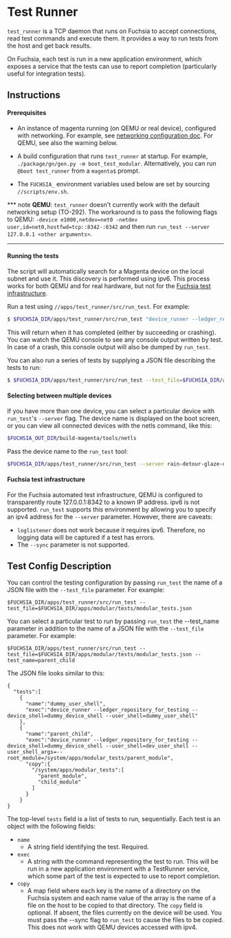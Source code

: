 # Test Runner
`test_runner` is a TCP daemon that runs on Fuchsia to accept connections, read
test commands and execute them. It provides a way to run tests from the host
and get back results.

On Fuchsia, each test is run in a new application environment, which exposes a
service that the tests can use to report completion (particularly useful for
integration tests).

## Instructions

#### Prerequisites
- An instance of magenta running (on QEMU or real device), configured with
  networking. For example, see [networking configuration
  doc](https://fuchsia.googlesource.com/docs/+/master/getting_started.md#Enabling-Network).
  For QEMU, see also the warning below.

- A build configuration that runs `test_runner` at startup. For example,
  `./package/gn/gen.py -m boot_test_modular`. Alternatively, you can run `@boot
  test_runner` from a `magenta$` prompt.

- The `FUCHSIA_` environment variables used below are set by sourcing
  `//scripts/env.sh`.

*** note
**QEMU**: `test_runner` doesn't currently work with the default networking
setup (TO-292). The workaround is to pass the following flags to QEMU: `-device
e1000,netdev=net0 -netdev user,id=net0,hostfwd=tcp::8342-:8342` and then run
`run_test --server 127.0.0.1 <other arguments>`.
***

#### Running the tests

The script will automatically search for a Magenta device on the local
subnet and use it. This discovery is performed using ipv6. This process
works for both QEMU and for real hardware, but not for the
[Fuchsia test infrastructure](#Fuchsia-test-infrastructure).

Run a test using `//apps/test_runner/src/run_test`. For example:

```sh
$ $FUCHSIA_DIR/apps/test_runner/src/run_test "device_runner --ledger_repository_for_testing --device_shell=dummy_device_shell --user_shell=dev_user_shell --user_shell_args=--root_module=/system/apps/modular_tests/agent_trigger_test"
```

This will return when it has completed (either by succeeding or crashing). You
can watch the QEMU console to see any console output written by test. In case of
a crash, this console output will also be dumped by `run_test`.

You can also run a series of tests by supplying a JSON file describing the
tests to run:

```sh
$ $FUCHSIA_DIR/apps/test_runner/src/run_test --test_file=$FUCHSIA_DIR/apps/modular/tests/modular_tests.json
```

#### Selecting between multiple devices

If you have more than one device, you can select a particular device with
`run_test`'s `--server` flag. The device name is displayed on the boot screen,
or you can view all connected devices with the netls command, like this:

```sh
$FUCHSIA_OUT_DIR/build-magenta/tools/netls
```

Pass the device name to the `run_test` tool:

```sh
$FUCHSIA_DIR/apps/test_runner/src/run_test --server rain-detour-glaze-donut ...
```

#### Fuchsia test infrastructure

For the Fuchsia automated test infrastructure, QEMU is configured to
transparently route 127.0.0.1:8342 to a known IP address. ipv6 is not
supported. `run_test` supports this environment by allowing you to specify an
ipv4 address for the `--server` parameter. However, there are caveats:

  - `loglistener` does not work because it requires ipv6. Therefore, no
    logging data will be captured if a test has errors.
  - The `--sync` parameter is not supported.


## Test Config Description

You can control the testing configuration by passing `run_test` the name of a
JSON file with the `--test_file` parameter. For example:

```
$FUCHSIA_DIR/apps/test_runner/src/run_test --test_file=$FUCHSIA_DIR/apps/modular/tests/modular_tests.json
```

You can select a particular test to run by passing `run_test` the --test_name
parameter in addition to the name of a JSON file with the `--test_file`
parameter. For example:

```
$FUCHSIA_DIR/apps/test_runner/src/run_test --test_file=$FUCHSIA_DIR/apps/modular/tests/modular_tests.json --test_name=parent_child
```

The JSON file looks similar to this:

```
{
  "tests":[
    {
      "name":"dummy_user_shell",
      "exec":"device_runner --ledger_repository_for_testing --device_shell=dummy_device_shell --user_shell=dummy_user_shell"
    },
    {
      "name":"parent_child",
      "exec":"device_runner --ledger_repository_for_testing --device_shell=dummy_device_shell --user_shell=dev_user_shell --user_shell_args=--root_module=/system/apps/modular_tests/parent_module",
      "copy":{
        "/system/apps/modular_tests":[
          "parent_module",
          "child_module"
        ]
      }
    }
}
```

The top-level `tests` field is a list of tests to run, sequentially.
Each test is an object with the following fields:

- `name`
  - A string field identifying the test. Required.
- `exec`
  - A string with the command representing the test to run. This will be run in
    a new application environment with a TestRunner service, which some part of
    the test is expected to use to report completion.
- `copy`
  - A map field where each key is the name of a directory on the Fuchsia
  system and each name value of the array is the name of a file on the host
  to be copied to that directory. The `copy` field is optional. If absent,
  the files currently on the device will be used. You must pass the --sync
  flag to `run_test` to cause the files to be copied. This does not work
  with QEMU devices accessed with ipv4.
